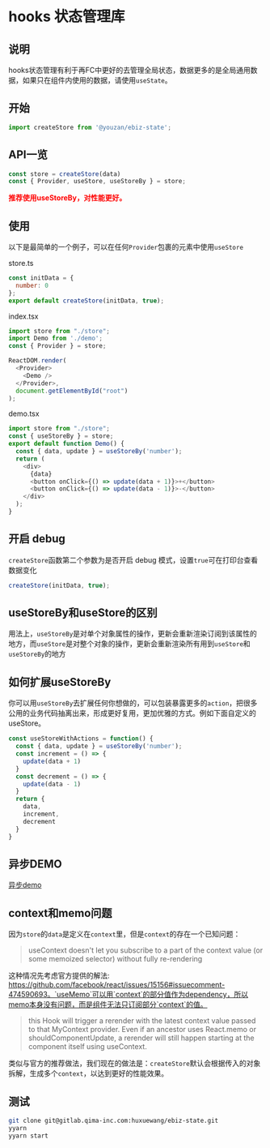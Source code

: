 # hooks 状态管理库

## 说明

hooks状态管理有利于再FC中更好的去管理全局状态，数据更多的是全局通用数据，如果只在组件内使用的数据，请使用`useState`。

## 开始

```js
import createStore from '@youzan/ebiz-state';
```

## API一览

```js
const store = createStore(data)
const { Provider, useStore, useStoreBy } = store;
```

<b style="color: red">推荐使用useStoreBy，对性能更好。</b>

## 使用

以下是最简单的一个例子，可以在任何`Provider`包裹的元素中使用`useStore`

store.ts

```js
const initData = {
  number: 0
};
export default createStore(initData, true);
```

index.tsx

```js
import store from "./store";
import Demo from './demo';
const { Provider } = store;

ReactDOM.render(
  <Provider>
    <Demo />
  </Provider>,
  document.getElementById("root")
);
```

demo.tsx

```js
import store from "./store";
const { useStoreBy } = store;
export default function Demo() {
  const { data, update } = useStoreBy('number');
  return (
    <div>
      {data}
      <button onClick={() => update(data + 1)}>+</button>
      <button onClick={() => update(data - 1)}>-</button>
    </div>
  );
}
```

## 开启 debug

`createStore`函数第二个参数为是否开启 debug 模式，设置`true`可在打印台查看数据变化

```js
createStore(initData, true);
```

## useStoreBy和useStore的区别

用法上，`useStoreBy`是对单个对象属性的操作，更新会重新渲染订阅到该属性的地方，而`useStore`是对整个对象的操作，更新会重新渲染所有用到`useStore`和`useStoreBy`的地方

## 如何扩展useStoreBy

你可以用`useStoreBy`去扩展任何你想做的，可以包装暴露更多的`action`，把很多公用的业务代码抽离出来，形成更好复用，更加优雅的方式。例如下面自定义的useStore。

```js
const useStoreWithActions = function() {
  const { data, update } = useStoreBy('number');
  const increment = () => {
    update(data + 1)
  }
  const decrement = () => {
    update(data - 1)
  }
  return {
    data,
    increment,
    decrement
  }
}
```

## 异步DEMO

[异步demo](http://gitlab.qima-inc.com/ebiz-web/ebiz-state/tree/master/example/async)

## context和memo问题

因为`store`的`data`是定义在`context`里，但是`context`的存在一个已知问题：
>useContext doesn't let you subscribe to a part of the context value (or some memoized selector) without fully re-rendering

这种情况先考虑官方提供的解法: https://github.com/facebook/react/issues/15156#issuecomment-474590693。`useMemo`可以用`context`的部分值作为dependency，所以memo本身没有问题，而是组件无法只订阅部分`context`的值。
> this Hook will trigger a rerender with the latest context value passed to that MyContext provider. Even if an ancestor uses React.memo or shouldComponentUpdate, a rerender will still happen starting at the component itself using useContext.

类似与官方的推荐做法，我们现在的做法是：`createStore`默认会根据传入的对象拆解，生成多个`context`，以达到更好的性能效果。

## 测试

```sh
git clone git@gitlab.qima-inc.com:huxuewang/ebiz-state.git
yyarn
yyarn start
```

